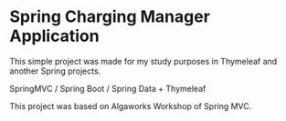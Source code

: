 # Spring Charging Manager Application

This simple project was made for my study purposes in Thymeleaf and another Spring projects.

SpringMVC / Spring Boot / Spring Data + Thymeleaf

This project was based on Algaworks Workshop of Spring MVC.
